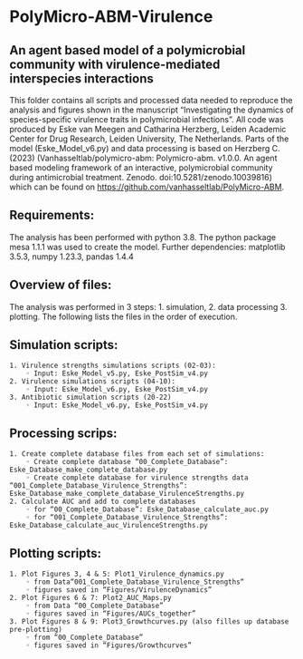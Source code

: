 # PolyMicro-ABM-Virulence
## An agent based model of a polymicrobial community with virulence-mediated interspecies interactions

This folder contains all scripts and processed data needed to reproduce the analysis and figures shown in the manuscript “Investigating the dynamics of species-specific virulence traits in polymicrobial infections”. All code was produced by Eske van Meegen and Catharina Herzberg, Leiden Academic Center for Drug Research, Leiden University, The Netherlands. Parts of the model (Eske_Model_v6.py) and data processing is based on Herzberg C. (2023) (Vanhasseltlab/polymicro-abm: Polymicro-abm. v1.0.0. An agent based modeling framework of an interactive, polymicrobial community during antimicrobial treatment. Zenodo.  doi:10.5281/zenodo.10039816) which can be found on https://github.com/vanhasseltlab/PolyMicro-ABM.

## Requirements:
The analysis has been performed with python 3.8. The python package mesa 1.1.1 was used to create the model. Further dependencies: matplotlib 3.5.3, numpy 1.23.3, pandas 1.4.4

## Overview of files: 

The analysis was performed in 3 steps: 1. simulation, 2. data processing 3. plotting. The following lists the files in the order of execution.

## Simulation scripts:

    1. Virulence strengths simulations scripts (02-03):
        ◦ Input: Eske_Model_v5.py, Eske_PostSim_v4.py
    2. Virulence simulations scripts (04-10):
        ◦ Input: Eske_Model_v6.py, Eske_PostSim_v4.py
    3. Antibiotic simulation scripts (20-22)
        ◦ Input: Eske_Model_v6.py, Eske_PostSim_v4.py

## Processing scrips:

    1. Create complete database files from each set of simulations:
        ◦ Create complete database “00_Complete_Database”: Eske_Database_make_complete_database.py
        ◦ Create complete database for virulence strengths data “001_Complete_Database_Virulence_Strengths”: Eske_Database_make_complete_database_VirulenceStrengths.py
    2. Calculate AUC and add to complete databases
        ◦ for “00_Complete_Database”: Eske_Database_calculate_auc.py
        ◦ for “001_Complete_Database_Virulence_Strengths”: Eske_Database_calculate_auc_VirulenceStrengths.py
          
## Plotting scripts:

    1. Plot Figures 3, 4 & 5: Plot1_Virulence_dynamics.py
        ◦ from Data“001_Complete_Database_Virulence_Strengths“
        ◦ figures saved in “Figures/VirulenceDynamics”
    2. Plot Figures 6 & 7: Plot2_AUC_Maps.py 
        ◦ from Data “00_Complete_Database”
        ◦ figures saved in “Figures/AUCs_together”
    3. Plot Figures 8 & 9: Plot3_Growthcurves.py (also filles up database pre-plotting) 
        ◦ from “00_Complete_Database”
        ◦ figures saved in “Figures/Growthcurves”
